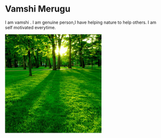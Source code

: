 # Vamshi Merugu

I am vamshi . I am genuine person,I have helping nature to help others.
I am self motivated everytime.

![image](https://github.com/vamshimerugu22/Assignment2-Merugu/blob/main/image.PNG)
